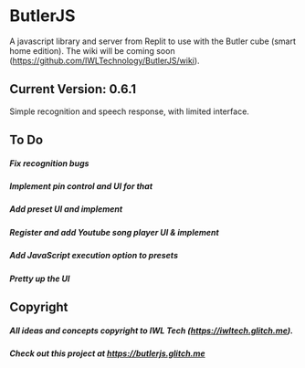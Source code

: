 # ButlerJS

 A javascript library and server from Replit to use with the Butler cube (smart home edition). The wiki will be coming soon (https://github.com/IWLTechnology/ButlerJS/wiki).

## Current Version: 0.6.1

  Simple recognition and speech response, with limited interface.

## To Do

  ##### Fix recognition bugs
  ##### Implement pin control and UI for that
  ##### Add preset UI and implement
  ##### Register and add Youtube song player UI & implement
  ##### Add JavaScript execution option to presets
  ##### Pretty up the UI

## Copyright

  ##### All ideas and concepts copyright to IWL Tech (https://iwltech.glitch.me).
  ##### Check out this project at https://butlerjs.glitch.me
